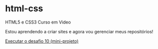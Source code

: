 # html-css
 HTML5 e CSS3 Curso em Video

Estou aprendendo a criar sites e agora vou gerenciar meus repositórios!


<a href="../desafio 10/indexcorrigido.html" target="_blank">Executar o desafio 10 (mini-projeto)</a>